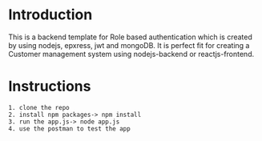 # Introduction

This is a backend template for Role based authentication which is created by using nodejs, epxress, jwt and mongoDB.
It is perfect fit for creating a Customer management system using nodejs-backend or reactjs-frontend.

# Instructions

    1. clone the repo
    2. install npm packages-> npm install
    3. run the app.js-> node app.js
    4. use the postman to test the app

